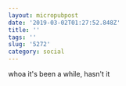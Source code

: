 ```yaml
---
layout: micropubpost
date: '2019-03-02T01:27:52.848Z'
title: ''
tags: ''
slug: '5272'
category: social
---
```

whoa it&#39;s been a while, hasn&#39;t it
